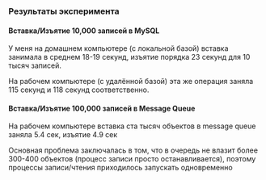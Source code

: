 ### Результаты эксперимента

#### Вставка/Изъятие 10,000 записей в MySQL

У меня на домашнем компьютере (с локальной базой) вставка занимала в среднем 18-19 секунд, изъятие порядка 23 секунд для 10 тысяч записей.

На рабочем компьютере (с удалённой базой) эта же операция заняла 115 секунд и 118 секунд соответственно.

#### Вставка/Изъятие 100,000 записей в Message Queue

На рабочем компьютере вставка ста тысяч объектов в message queue заняла 5.4 сек, изъятие 4.9 сек

Основная проблема заключалась в том, что в очередь не влазит более 300-400 объектов (процесс записи просто останавливается), поэтому процессы записи/чтения приходилось запускать одновременно